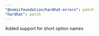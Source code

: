 ```yaml
---
"@nomicfoundation/hardhat-errors": patch
"hardhat": patch
---
```


Added support for short option names
